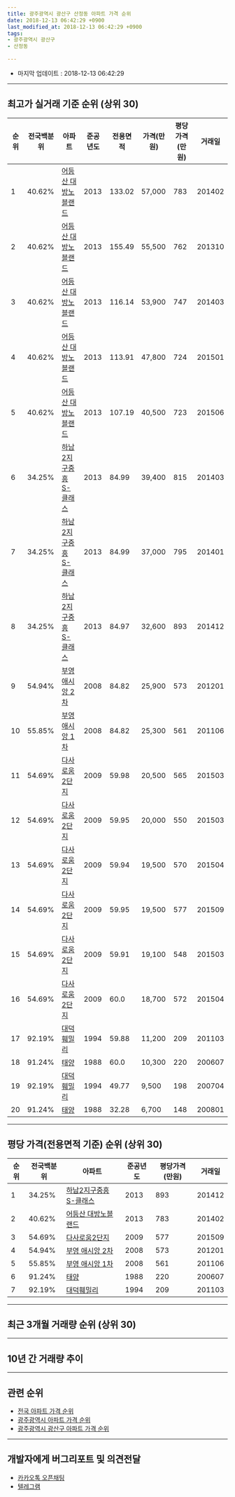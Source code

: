 ```yaml
---
title: 광주광역시 광산구 산정동 아파트 가격 순위
date: 2018-12-13 06:42:29 +0900
last_modified_at: 2018-12-13 06:42:29 +0900
tags:
- 광주광역시 광산구
- 산정동

---
```


* 마지막 업데이트 : 2018-12-13 06:42:29

---

## 최고가 실거래 기준 순위 (상위 30)


|순위|전국백분위|아파트|준공년도|전용면적|가격(만원)|평당가격(만원)|거래일|
|---|---|---|---|---|---|---|---|
|1|40.62%|[어등산 대방노블랜드](https://search.naver.com/search.naver?query=%EA%B4%91%EC%A3%BC%EA%B4%91%EC%97%AD%EC%8B%9C+%EA%B4%91%EC%82%B0%EA%B5%AC+%EC%82%B0%EC%A0%95%EB%8F%99+%EC%96%B4%EB%93%B1%EC%82%B0+%EB%8C%80%EB%B0%A9%EB%85%B8%EB%B8%94%EB%9E%9C%EB%93%9C)|2013|133.02|57,000|783|201402|
|2|40.62%|[어등산 대방노블랜드](https://search.naver.com/search.naver?query=%EA%B4%91%EC%A3%BC%EA%B4%91%EC%97%AD%EC%8B%9C+%EA%B4%91%EC%82%B0%EA%B5%AC+%EC%82%B0%EC%A0%95%EB%8F%99+%EC%96%B4%EB%93%B1%EC%82%B0+%EB%8C%80%EB%B0%A9%EB%85%B8%EB%B8%94%EB%9E%9C%EB%93%9C)|2013|155.49|55,500|762|201310|
|3|40.62%|[어등산 대방노블랜드](https://search.naver.com/search.naver?query=%EA%B4%91%EC%A3%BC%EA%B4%91%EC%97%AD%EC%8B%9C+%EA%B4%91%EC%82%B0%EA%B5%AC+%EC%82%B0%EC%A0%95%EB%8F%99+%EC%96%B4%EB%93%B1%EC%82%B0+%EB%8C%80%EB%B0%A9%EB%85%B8%EB%B8%94%EB%9E%9C%EB%93%9C)|2013|116.14|53,900|747|201403|
|4|40.62%|[어등산 대방노블랜드](https://search.naver.com/search.naver?query=%EA%B4%91%EC%A3%BC%EA%B4%91%EC%97%AD%EC%8B%9C+%EA%B4%91%EC%82%B0%EA%B5%AC+%EC%82%B0%EC%A0%95%EB%8F%99+%EC%96%B4%EB%93%B1%EC%82%B0+%EB%8C%80%EB%B0%A9%EB%85%B8%EB%B8%94%EB%9E%9C%EB%93%9C)|2013|113.91|47,800|724|201501|
|5|40.62%|[어등산 대방노블랜드](https://search.naver.com/search.naver?query=%EA%B4%91%EC%A3%BC%EA%B4%91%EC%97%AD%EC%8B%9C+%EA%B4%91%EC%82%B0%EA%B5%AC+%EC%82%B0%EC%A0%95%EB%8F%99+%EC%96%B4%EB%93%B1%EC%82%B0+%EB%8C%80%EB%B0%A9%EB%85%B8%EB%B8%94%EB%9E%9C%EB%93%9C)|2013|107.19|40,500|723|201506|
|6|34.25%|[하남2지구중흥S-클래스](https://search.naver.com/search.naver?query=%EA%B4%91%EC%A3%BC%EA%B4%91%EC%97%AD%EC%8B%9C+%EA%B4%91%EC%82%B0%EA%B5%AC+%EC%82%B0%EC%A0%95%EB%8F%99+%ED%95%98%EB%82%A82%EC%A7%80%EA%B5%AC%EC%A4%91%ED%9D%A5S-%ED%81%B4%EB%9E%98%EC%8A%A4)|2013|84.99|39,400|815|201403|
|7|34.25%|[하남2지구중흥S-클래스](https://search.naver.com/search.naver?query=%EA%B4%91%EC%A3%BC%EA%B4%91%EC%97%AD%EC%8B%9C+%EA%B4%91%EC%82%B0%EA%B5%AC+%EC%82%B0%EC%A0%95%EB%8F%99+%ED%95%98%EB%82%A82%EC%A7%80%EA%B5%AC%EC%A4%91%ED%9D%A5S-%ED%81%B4%EB%9E%98%EC%8A%A4)|2013|84.99|37,000|795|201401|
|8|34.25%|[하남2지구중흥S-클래스](https://search.naver.com/search.naver?query=%EA%B4%91%EC%A3%BC%EA%B4%91%EC%97%AD%EC%8B%9C+%EA%B4%91%EC%82%B0%EA%B5%AC+%EC%82%B0%EC%A0%95%EB%8F%99+%ED%95%98%EB%82%A82%EC%A7%80%EA%B5%AC%EC%A4%91%ED%9D%A5S-%ED%81%B4%EB%9E%98%EC%8A%A4)|2013|84.97|32,600|893|201412|
|9|54.94%|[부영 애시앙 2차](https://search.naver.com/search.naver?query=%EA%B4%91%EC%A3%BC%EA%B4%91%EC%97%AD%EC%8B%9C+%EA%B4%91%EC%82%B0%EA%B5%AC+%EC%82%B0%EC%A0%95%EB%8F%99+%EB%B6%80%EC%98%81+%EC%95%A0%EC%8B%9C%EC%95%99+2%EC%B0%A8)|2008|84.82|25,900|573|201201|
|10|55.85%|[부영 애시앙 1차](https://search.naver.com/search.naver?query=%EA%B4%91%EC%A3%BC%EA%B4%91%EC%97%AD%EC%8B%9C+%EA%B4%91%EC%82%B0%EA%B5%AC+%EC%82%B0%EC%A0%95%EB%8F%99+%EB%B6%80%EC%98%81+%EC%95%A0%EC%8B%9C%EC%95%99+1%EC%B0%A8)|2008|84.82|25,300|561|201106|
|11|54.69%|[다사로움2단지](https://search.naver.com/search.naver?query=%EA%B4%91%EC%A3%BC%EA%B4%91%EC%97%AD%EC%8B%9C+%EA%B4%91%EC%82%B0%EA%B5%AC+%EC%82%B0%EC%A0%95%EB%8F%99+%EB%8B%A4%EC%82%AC%EB%A1%9C%EC%9B%802%EB%8B%A8%EC%A7%80)|2009|59.98|20,500|565|201503|
|12|54.69%|[다사로움2단지](https://search.naver.com/search.naver?query=%EA%B4%91%EC%A3%BC%EA%B4%91%EC%97%AD%EC%8B%9C+%EA%B4%91%EC%82%B0%EA%B5%AC+%EC%82%B0%EC%A0%95%EB%8F%99+%EB%8B%A4%EC%82%AC%EB%A1%9C%EC%9B%802%EB%8B%A8%EC%A7%80)|2009|59.95|20,000|550|201503|
|13|54.69%|[다사로움2단지](https://search.naver.com/search.naver?query=%EA%B4%91%EC%A3%BC%EA%B4%91%EC%97%AD%EC%8B%9C+%EA%B4%91%EC%82%B0%EA%B5%AC+%EC%82%B0%EC%A0%95%EB%8F%99+%EB%8B%A4%EC%82%AC%EB%A1%9C%EC%9B%802%EB%8B%A8%EC%A7%80)|2009|59.94|19,500|570|201504|
|14|54.69%|[다사로움2단지](https://search.naver.com/search.naver?query=%EA%B4%91%EC%A3%BC%EA%B4%91%EC%97%AD%EC%8B%9C+%EA%B4%91%EC%82%B0%EA%B5%AC+%EC%82%B0%EC%A0%95%EB%8F%99+%EB%8B%A4%EC%82%AC%EB%A1%9C%EC%9B%802%EB%8B%A8%EC%A7%80)|2009|59.95|19,500|577|201509|
|15|54.69%|[다사로움2단지](https://search.naver.com/search.naver?query=%EA%B4%91%EC%A3%BC%EA%B4%91%EC%97%AD%EC%8B%9C+%EA%B4%91%EC%82%B0%EA%B5%AC+%EC%82%B0%EC%A0%95%EB%8F%99+%EB%8B%A4%EC%82%AC%EB%A1%9C%EC%9B%802%EB%8B%A8%EC%A7%80)|2009|59.91|19,100|548|201503|
|16|54.69%|[다사로움2단지](https://search.naver.com/search.naver?query=%EA%B4%91%EC%A3%BC%EA%B4%91%EC%97%AD%EC%8B%9C+%EA%B4%91%EC%82%B0%EA%B5%AC+%EC%82%B0%EC%A0%95%EB%8F%99+%EB%8B%A4%EC%82%AC%EB%A1%9C%EC%9B%802%EB%8B%A8%EC%A7%80)|2009|60.0|18,700|572|201504|
|17|92.19%|[대덕훼밀리](https://search.naver.com/search.naver?query=%EA%B4%91%EC%A3%BC%EA%B4%91%EC%97%AD%EC%8B%9C+%EA%B4%91%EC%82%B0%EA%B5%AC+%EC%82%B0%EC%A0%95%EB%8F%99+%EB%8C%80%EB%8D%95%ED%9B%BC%EB%B0%80%EB%A6%AC)|1994|59.88|11,200|209|201103|
|18|91.24%|[태양](https://search.naver.com/search.naver?query=%EA%B4%91%EC%A3%BC%EA%B4%91%EC%97%AD%EC%8B%9C+%EA%B4%91%EC%82%B0%EA%B5%AC+%EC%82%B0%EC%A0%95%EB%8F%99+%ED%83%9C%EC%96%91)|1988|60.0|10,300|220|200607|
|19|92.19%|[대덕훼밀리](https://search.naver.com/search.naver?query=%EA%B4%91%EC%A3%BC%EA%B4%91%EC%97%AD%EC%8B%9C+%EA%B4%91%EC%82%B0%EA%B5%AC+%EC%82%B0%EC%A0%95%EB%8F%99+%EB%8C%80%EB%8D%95%ED%9B%BC%EB%B0%80%EB%A6%AC)|1994|49.77|9,500|198|200704|
|20|91.24%|[태양](https://search.naver.com/search.naver?query=%EA%B4%91%EC%A3%BC%EA%B4%91%EC%97%AD%EC%8B%9C+%EA%B4%91%EC%82%B0%EA%B5%AC+%EC%82%B0%EC%A0%95%EB%8F%99+%ED%83%9C%EC%96%91)|1988|32.28|6,700|148|200801|


---

## 평당 가격(전용면적 기준) 순위 (상위 30)


|순위|전국백분위|아파트|준공년도|평당가격(만원)|거래일|
|---|---|---|---|---|---|
|1|34.25%|[하남2지구중흥S-클래스](https://search.naver.com/search.naver?query=%EA%B4%91%EC%A3%BC%EA%B4%91%EC%97%AD%EC%8B%9C+%EA%B4%91%EC%82%B0%EA%B5%AC+%EC%82%B0%EC%A0%95%EB%8F%99+%ED%95%98%EB%82%A82%EC%A7%80%EA%B5%AC%EC%A4%91%ED%9D%A5S-%ED%81%B4%EB%9E%98%EC%8A%A4)|2013|893|201412|
|2|40.62%|[어등산 대방노블랜드](https://search.naver.com/search.naver?query=%EA%B4%91%EC%A3%BC%EA%B4%91%EC%97%AD%EC%8B%9C+%EA%B4%91%EC%82%B0%EA%B5%AC+%EC%82%B0%EC%A0%95%EB%8F%99+%EC%96%B4%EB%93%B1%EC%82%B0+%EB%8C%80%EB%B0%A9%EB%85%B8%EB%B8%94%EB%9E%9C%EB%93%9C)|2013|783|201402|
|3|54.69%|[다사로움2단지](https://search.naver.com/search.naver?query=%EA%B4%91%EC%A3%BC%EA%B4%91%EC%97%AD%EC%8B%9C+%EA%B4%91%EC%82%B0%EA%B5%AC+%EC%82%B0%EC%A0%95%EB%8F%99+%EB%8B%A4%EC%82%AC%EB%A1%9C%EC%9B%802%EB%8B%A8%EC%A7%80)|2009|577|201509|
|4|54.94%|[부영 애시앙 2차](https://search.naver.com/search.naver?query=%EA%B4%91%EC%A3%BC%EA%B4%91%EC%97%AD%EC%8B%9C+%EA%B4%91%EC%82%B0%EA%B5%AC+%EC%82%B0%EC%A0%95%EB%8F%99+%EB%B6%80%EC%98%81+%EC%95%A0%EC%8B%9C%EC%95%99+2%EC%B0%A8)|2008|573|201201|
|5|55.85%|[부영 애시앙 1차](https://search.naver.com/search.naver?query=%EA%B4%91%EC%A3%BC%EA%B4%91%EC%97%AD%EC%8B%9C+%EA%B4%91%EC%82%B0%EA%B5%AC+%EC%82%B0%EC%A0%95%EB%8F%99+%EB%B6%80%EC%98%81+%EC%95%A0%EC%8B%9C%EC%95%99+1%EC%B0%A8)|2008|561|201106|
|6|91.24%|[태양](https://search.naver.com/search.naver?query=%EA%B4%91%EC%A3%BC%EA%B4%91%EC%97%AD%EC%8B%9C+%EA%B4%91%EC%82%B0%EA%B5%AC+%EC%82%B0%EC%A0%95%EB%8F%99+%ED%83%9C%EC%96%91)|1988|220|200607|
|7|92.19%|[대덕훼밀리](https://search.naver.com/search.naver?query=%EA%B4%91%EC%A3%BC%EA%B4%91%EC%97%AD%EC%8B%9C+%EA%B4%91%EC%82%B0%EA%B5%AC+%EC%82%B0%EC%A0%95%EB%8F%99+%EB%8C%80%EB%8D%95%ED%9B%BC%EB%B0%80%EB%A6%AC)|1994|209|201103|


---

## 최근 3개월 거래량 순위 (상위 30)


<div style="width:100%;">
    <canvas id="deal_count_ranking" height="250"></canvas>
</div>


<script>
new Chart(document.getElementById("deal_count_ranking"), {
    type: 'horizontalBar',
    data: {
        labels: ['부영 애시앙 2차', '다사로움2단지', '부영 애시앙 1차', '하남2지구중흥S-클래스', '태양', '어등산 대방노블랜드', '대덕훼밀리'],
        datasets: [{
            label: '실거래 수',
            data: [17, 16, 7, 5, 3, 2, 1],
            borderColor: "rgba(255, 0, 128, 1)",
            backgroundColor: "rgba(255, 0, 128, 0.5)",
            fill: false,
        }]
    },
    options: {
        responsive: true,
        title: {
            display: true,
            text: '최근 3개월 거래량 순위'
        },
        tooltips: {
            mode: 'index',
            intersect: false,
            callbacks: {
                title: function(tooltipItems, data) {
                    return "실거래 수:";
                },
                label: function(tooltipItem, data) {
                    return data.labels[tooltipItem.index] + ": " + tooltipItem.xLabel;
                }
            }
        },
        hover: {
            mode: 'nearest',
            intersect: true
        },
        scales: {
            xAxes: [{
                display: true,
                scaleLabel: {
                    display: true,
                    labelString: '실거래 수'
                },
                ticks: {
                    suggestedMin: 0,
                }
            }],
            yAxes: [{
                display: true,
                ticks: {
                    autoSkip: false,
                    callback: function(value, index, values) {
                        if (value.length > 15)
                            return value.substr(0, 13) + "...";
                        else
                            return value;
                    }
                },
                scaleLabel: {
                    display: false,
                }
            }]
        }
    }
});

</script>


---

## 10년 간 거래량 추이


<div style="width:100%;">
    <canvas id="deal_progress" height="250"></canvas>
</div>

<script>
new Chart(document.getElementById("deal_progress"), {
    type: 'line',
    data: {
        labels: ['200812','200901','200902','200903','200904','200905','200906','200907','200908','200909','200910','200911','200912','201001','201002','201003','201004','201005','201006','201007','201008','201009','201010','201011','201012','201101','201102','201103','201104','201105','201106','201107','201108','201109','201110','201111','201112','201201','201202','201203','201204','201205','201206','201207','201208','201209','201210','201211','201212','201301','201302','201303','201304','201305','201306','201307','201308','201309','201310','201311','201312','201401','201402','201403','201404','201405','201406','201407','201408','201409','201410','201411','201412','201501','201502','201503','201504','201505','201506','201507','201508','201509','201510','201511','201512','201601','201602','201603','201604','201605','201606','201607','201608','201609','201610','201611','201612','201701','201702','201703','201704','201705','201706','201707','201708','201709','201710','201711','201712','201801','201802','201803','201804','201805','201806','201807','201808','201809','201810','201811','201812'],
        datasets: [{
            label: '실거래 수',
            pointRadius: 1,
            data: [2, 6, 2, 1, 6, 7, 3, 3, 8, 1, 7, 1, 5, 6, 5, 9, 10, 6, 3, 6, 5, 4, 4, 6, 17, 20, 41, 49, 51, 31, 42, 31, 31, 27, 34, 33, 45, 16, 26, 24, 32, 18, 26, 19, 17, 16, 19, 24, 12, 4, 9, 14, 18, 19, 12, 12, 14, 21, 23, 27, 27, 19, 27, 29, 20, 19, 24, 18, 17, 29, 28, 23, 17, 22, 17, 35, 50, 35, 32, 34, 34, 37, 30, 34, 24, 13, 20, 23, 22, 22, 21, 36, 43, 24, 37, 37, 30, 29, 26, 35, 37, 33, 46, 27, 33, 38, 27, 32, 22, 31, 25, 35, 26, 25, 31, 27, 43, 43, 35, 13, 3],
            borderColor: "rgba(255, 201, 14, 1)",
            backgroundColor: "rgba(255, 201, 14, 0.5)",
            fill: true,
        }]
    },
    options: {
        responsive: true,
        title: {
            display: true,
            text: '10년간 거래량 추이'
        },
        tooltips: {
            mode: 'index',
            intersect: false,
        },
        hover: {
            mode: 'nearest',
            intersect: true
        },
        scales: {
            xAxes: [{
                display: true,
                scaleLabel: {
                    display: true,
                    labelString: '년/월'
                }
            }],
            yAxes: [{
                display: true,
                ticks: {
                    suggestedMin: 0,
                },
                scaleLabel: {
                    display: true,
                    labelString: '실거래 수'
                }
            }]
        }
    }
});

</script>


---

## 관련 순위

- [전국 아파트 가격 순위](https://inasie.github.io/apt-ranking/전국)
- [광주광역시 아파트 가격 순위](https://inasie.github.io/apt-ranking/광주광역시)
- [광주광역시 광산구 아파트 가격 순위](https://inasie.github.io/apt-ranking/광주광역시-광산구)


---

## 개발자에게 버그리포트 및 의견전달

- [카카오톡 오픈채팅](https://open.kakao.com/o/gLJUAP4)
- [텔레그램](https://t.me/inasie)

